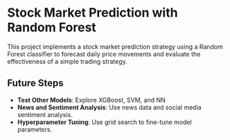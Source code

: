 # Stock Market Prediction with Random Forest

This project implements a stock market prediction strategy using a Random Forest classifier to forecast daily price movements and evaluate the effectiveness of a simple trading strategy.

## Future Steps

- **Test Other Models**: Explore XGBoost, SVM, and NN
- **News and Sentiment Analysis**: Use news data and social media sentiment analysis.
- **Hyperparameter Tuning**: Use grid search to fine-tune model parameters.
